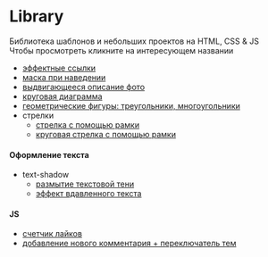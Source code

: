 # Library

Библиотека шаблонов и небольших проектов на HTML, CSS & JS  
Чтобы просмотреть кликните на интересующем названии

- [эффектные ссылки](https://elenaproject.github.io/library/effective_links/index.html)
- [маска при наведении](https://elenaproject.github.io/library/mask_hover/index.html)
- [выдвигающееся описание фото](https://elenaproject.github.io/library/pull-aside_description/index.html)
- [круговая диаграмма](https://elenaproject.github.io/library/pie_chart/index.html)
- [геометрические фигуры: треугольники, многоугольники](https://elenaproject.github.io/library/geometric_figures/index.html)
- стрелки
  - [стрелка с помощью рамки](https://elenaproject.github.io/library/arrows/arrow_border.html)
  - [круговая стрелка с помощью рамки](https://elenaproject.github.io/library/arrows/arrow_border_round.html)

#### Оформление текста

- text-shadow
  - [размытие текстовой тени](https://elenaproject.github.io/library/text_decoration/blur.html)
  - [эффект вдавленного текста](https://elenaproject.github.io/library/text_decoration/pressed.html)

#### JS

- [счетчик лайков](https://elenaproject.github.io/library/js_likes_counter/index.html)
- [добавление нового комментария + переключатель тем](https://elenaproject.github.io/library/js_comments_themes/index.html)
